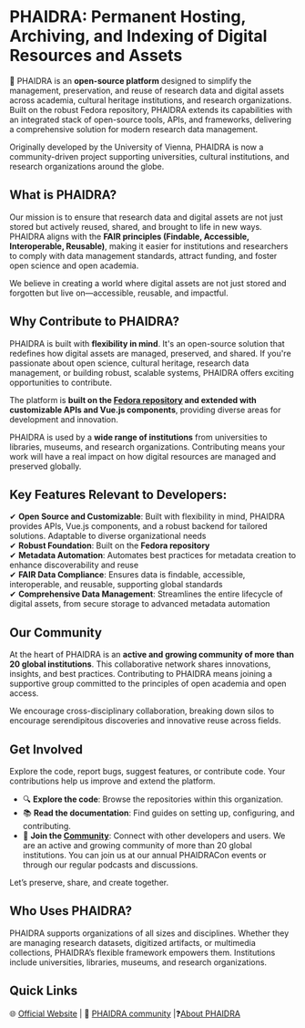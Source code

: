 # PHAIDRA: Permanent Hosting, Archiving, and Indexing of Digital Resources and Assets

📌 PHAIDRA is an **open-source platform** designed to simplify the management, preservation, and reuse of research data and digital assets across academia, cultural heritage institutions, and research organizations. Built on the robust Fedora repository, PHAIDRA extends its capabilities with an integrated stack of open-source tools, APIs, and frameworks, delivering a comprehensive solution for modern research data management.

Originally developed by the University of Vienna, PHAIDRA is now a community-driven project supporting universities, cultural institutions, and research organizations around the globe.

## What is PHAIDRA?

Our mission is to ensure that research data and digital assets are not just stored but actively reused, shared, and brought to life in new ways. PHAIDRA aligns with the **FAIR principles (Findable, Accessible, Interoperable, Reusable)**, making it easier for institutions and researchers to comply with data management standards, attract funding, and foster open science and open academia.

We believe in creating a world where digital assets are not just stored and forgotten but live on—accessible, reusable, and impactful.

## Why Contribute to PHAIDRA?

PHAIDRA is built with **flexibility in mind**. It's an open-source solution that redefines how digital assets are managed, preserved, and shared. If you're passionate about open science, cultural heritage, research data management, or building robust, scalable systems, PHAIDRA offers exciting opportunities to contribute.

The platform is **built on the [Fedora repository](https://fedorarepository.org/) and extended with customizable APIs and Vue.js components**, providing diverse areas for development and innovation.

PHAIDRA is used by a **wide range of institutions** from universities to libraries, museums, and research organizations. Contributing means your work will have a real impact on how digital resources are managed and preserved globally.

## Key Features Relevant to Developers:

✔ **Open Source and Customizable**: Built with flexibility in mind, PHAIDRA provides APIs, Vue.js components, and a robust backend for tailored solutions. Adaptable to diverse organizational needs  
✔ **Robust Foundation**: Built on the **Fedora repository**  
✔ **Metadata Automation**: Automates best practices for metadata creation to enhance discoverability and reuse  
✔ **FAIR Data Compliance**: Ensures data is findable, accessible, interoperable, and reusable, supporting global standards  
✔ **Comprehensive Data Management**: Streamlines the entire lifecycle of digital assets, from secure storage to advanced metadata automation  

## Our Community

At the heart of PHAIDRA is an **active and growing community of more than 20 global institutions**. This collaborative network shares innovations, insights, and best practices. Contributing to PHAIDRA means joining a supportive group committed to the principles of open academia and open access.

We encourage cross-disciplinary collaboration, breaking down silos to encourage serendipitous discoveries and innovative reuse across fields.

## Get Involved

Explore the code, report bugs, suggest features, or contribute code. Your contributions help us improve and extend the platform.

*   🔍 **Explore the code**: Browse the repositories within this organization.
*   📚 **Read the documentation**: Find guides on setting up, configuring, and contributing.
*   🤝 **Join the [Community](https://community.phaidra.org/)**: Connect with other developers and users. We are an active and growing community of more than 20 global institutions. You can join us at our annual PHAIDRACon events or through our regular podcasts and discussions.

Let’s preserve, share, and create together.

## Who Uses PHAIDRA?

PHAIDRA supports organizations of all sizes and disciplines. Whether they are managing research datasets, digitized artifacts, or multimedia collections, PHAIDRA’s flexible framework empowers them. Institutions include universities, libraries, museums, and research organizations.

## Quick Links

🌐 [Official Website](https://phaidra.org/) | 🤝 [PHAIDRA community](https://community.phaidra.org/) |❓[About PHAIDRA](https://phaidra.org/about/)
